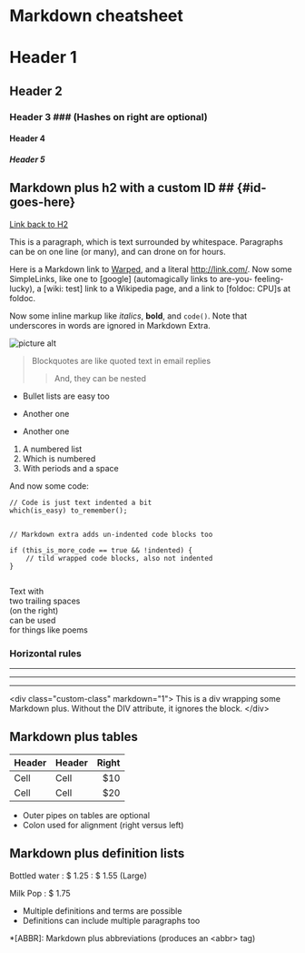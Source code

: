 # Markdown cheatsheet

# Header 1 #
## Header 2 ##
### Header 3 ###             (Hashes on right are optional)
#### Header 4 ####
##### Header 5 #####
 
## Markdown plus h2 with a custom ID ##         {#id-goes-here}
[Link back to H2](#id-goes-here)
 
This is a paragraph, which is text surrounded by whitespace. Paragraphs can be on one
line (or many), and can drone on for hours.  
 
Here is a Markdown link to [Warped](http://warpedvisions.org), and a literal <http://link.com/>.
Now some SimpleLinks, like one to &#91;google&#93; (automagically links to are-you-
feeling-lucky), a &#91;wiki: test&#93; link to a Wikipedia page, and a link to
&#91;foldoc: CPU&#93;s at foldoc.  
 
Now some inline markup like _italics_,  **bold**, and `code()`. Note that underscores in
words are ignored in Markdown Extra.
 
![picture alt](/images/photo.jpeg "Title is optional")    
 
> Blockquotes are like quoted text in email replies
>> And, they can be nested
 
* Bullet lists are easy too
- Another one
+ Another one
 
1. A numbered list
2. Which is numbered
3. With periods and a space
 
And now some code:
 
    // Code is just text indented a bit
    which(is_easy) to_remember();
 
~~~
 
// Markdown extra adds un-indented code blocks too
 
if (this_is_more_code == true && !indented) {
    // tild wrapped code blocks, also not indented
}
 
~~~
 
Text with  
two trailing spaces  
(on the right)  
can be used  
for things like poems  
 
### Horizontal rules
 
* * * *
****
--------------------------
 
 
&lt;div class="custom-class" markdown="1"&gt;
This is a div wrapping some Markdown plus.  Without the DIV attribute, it ignores the
block.
&lt;/div&gt;
 
## Markdown plus tables ##
 
| Header | Header | Right  |
| ------ | ------ | -----: |
|  Cell  |  Cell  |   $10  |
|  Cell  |  Cell  |   $20  |
 
* Outer pipes on tables are optional
* Colon used for alignment (right versus left)
 
## Markdown plus definition lists ##
 
Bottled water
: $ 1.25
: $ 1.55 (Large)
 
Milk
Pop
: $ 1.75
 
* Multiple definitions and terms are possible
* Definitions can include multiple paragraphs too
 
*[ABBR]: Markdown plus abbreviations (produces an &lt;abbr&gt; tag)
